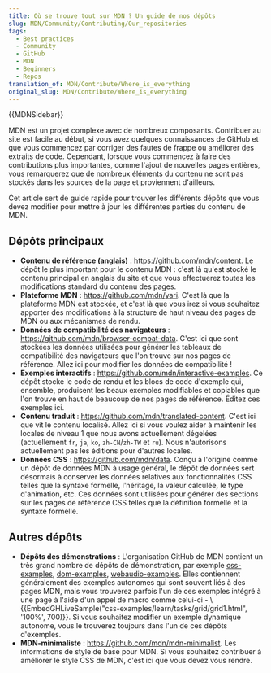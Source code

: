 ```yaml
---
title: Où se trouve tout sur MDN ? Un guide de nos dépôts
slug: MDN/Community/Contributing/Our_repositories
tags:
  - Best practices
  - Community
  - GitHub
  - MDN
  - Beginners
  - Repos
translation_of: MDN/Contribute/Where_is_everything
original_slug: MDN/Contribute/Where_is_everything
---
```

{{MDNSidebar}}

MDN est un projet complexe avec de nombreux composants. Contribuer au site est facile au début, si vous avez quelques connaissances de GitHub et que vous commencez par corriger des fautes de frappe ou améliorer des extraits de code. Cependant, lorsque vous commencez à faire des contributions plus importantes, comme l'ajout de nouvelles pages entières, vous remarquerez que de nombreux éléments du contenu ne sont pas stockés dans les sources de la page et proviennent d'ailleurs.

Cet article sert de guide rapide pour trouver les différents dépôts que vous devez modifier pour mettre à jour les différentes parties du contenu de MDN.

## Dépôts principaux

- **Contenu de référence (anglais)** : <https://github.com/mdn/content>. Le dépôt le plus important pour le contenu MDN : c'est là qu'est stocké le contenu principal en anglais du site et que vous effectuerez toutes les modifications standard du contenu des pages.
- **Plateforme MDN** : <https://github.com/mdn/yari>. C'est là que la plateforme MDN est stockée, et c'est là que vous irez si vous souhaitez apporter des modifications à la structure de haut niveau des pages de MDN ou aux mécanismes de rendu.
- **Données de compatibilité des navigateurs** : <https://github.com/mdn/browser-compat-data>. C'est ici que sont stockées les données utilisées pour générer les tableaux de compatibilité des navigateurs que l'on trouve sur nos pages de référence. Allez ici pour modifier les données de compatibilité !
- **Exemples interactifs** : <https://github.com/mdn/interactive-examples>. Ce dépôt stocke le code de rendu et les blocs de code d'exemple qui, ensemble, produisent les beaux exemples modifiables et copiables que l'on trouve en haut de beaucoup de nos pages de référence. Éditez ces exemples ici.
- **Contenu traduit** : <https://github.com/mdn/translated-content>. C'est ici que vit le contenu localisé. Allez ici si vous voulez aider à maintenir les locales de niveau 1 que nous avons actuellement dégelées (actuellement `fr`, `ja`, `ko`, `zh-CN`/`zh-TW` et `ru`). Nous n'autorisons actuellement pas les éditions pour d'autres locales.
- **Données CSS** : <https://github.com/mdn/data>. Conçu à l'origine comme un dépôt de données MDN à usage général, le dépôt de données sert désormais à conserver les données relatives aux fonctionnalités CSS telles que la syntaxe formelle, l'héritage, la valeur calculée, le type d'animation, etc. Ces données sont utilisées pour générer des sections sur les pages de référence CSS telles que la définition formelle et la syntaxe formelle.

## Autres dépôts

- **Dépôts des démonstrations** : L'organisation GitHub de MDN contient un très grand nombre de dépôts de démonstration, par exemple [css-examples](https://github.com/mdn/css-examples), [dom-examples](https://github.com/mdn/dom-examples), [webaudio-examples](https://github.com/mdn/webaudio-examples). Elles contiennent généralement des exemples autonomes qui sont souvent liés à des pages MDN, mais vous trouverez parfois l'un de ces exemples intégré à une page à l'aide d'un appel de macro comme celui-ci - \\{{EmbedGHLiveSample("css-examples/learn/tasks/grid/grid1.html", '100%', 700)}}. Si vous souhaitez modifier un exemple dynamique autonome, vous le trouverez toujours dans l'un de ces dépôts d'exemples.
- **MDN-minimaliste** : <https://github.com/mdn/mdn-minimalist>. Les informations de style de base pour MDN. Si vous souhaitez contribuer à améliorer le style CSS de MDN, c'est ici que vous devez vous rendre.
